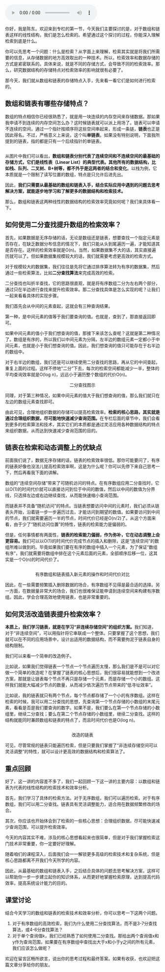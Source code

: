 <audio title="01 _ 线性结构检索：从数组和链表的原理初窥检索本质" src="https://static001.geekbang.org/resource/audio/e6/39/e6f6433c3547520a8dd783fbdd709539.mp3" controls="controls"></audio> 
<p>你好，我是陈东。欢迎来到专栏的第一节，今天我们主要探讨的是，对于数组和链表这样的线性结构，我们是怎么检索的。希望通过这个探讨的过程，你能深入理解检索到底是什么。</p><p>你可以先思考一个问题：什么是检索？从字面上来理解，检索其实就是将我们所需要的信息，从存储数据的地方高效取出的一种技术。所以，检索效率和数据存储的方式是紧密联系的。具体来说，就是不同的存储方式，会导致不同的检索效率。那么，研究数据结构的存储特点对检索效率的影响就很有必要了。</p><p>那今天，我们就从数组和链表的存储特点入手，先来看一看它们是如何进行检索的。</p><h2>数组和链表有哪些存储特点？</h2><p>数组的特点相信你已经很熟悉了，就是用一块连续的内存空间来存储数据。那如果我申请不到连续的内存空间怎么办？这时候链表就可以派上用场了。链表可以申请不连续的空间，通过一个指针按顺序将这些空间串起来，形成一条链，<strong>链表</strong>也正是因此得名。不过，严格意义上来说，这个叫<strong>单链表</strong>。如果没有特别说明，下面我所提到的链表，指的都是只有一个后续指针的单链表。</p><p><img src="https://static001.geekbang.org/resource/image/ff/fc/fffe3e8a77e14f253078727b06e1cafc.jpeg" alt=""></p><p>从图片中我们可以看出，<strong>数组和链表分别代表了连续空间和不连续空间的最基础的存储方式，它们是线性表（Linear List）的典型代表。其他所有的数据结构，比如栈、队列、二叉树、B+树等，都不外乎是这两者的结合和变化</strong>。以栈为例，它本质就是一个限制了读写位置的数组，特点是只允许后进先出。</p><!-- [[[read_end]]] --><p>因此，<strong>我们只需要从最基础的数组和链表入手，结合实际应用中遇到的问题去思考解决方案，就能逐步地学习和了解更多的数据结构和检索技术。</strong></p><p>那么，数组和链表这两种线性的数据结构的检索效率究竟如何呢？我们来具体看一下。</p><h2>如何使用二分查找提升数组的检索效率？</h2><p>首先，如果数据是无序存储的话，无论是数组还是链表，想要查找一个指定元素是否存在，在缺乏数据分布信息的情况下，我们只能从头到尾遍历一遍，才能知道其是否存在。这样的检索效率就是O(n)。当然，如果数据集不大的话，其实直接遍历就可以了。但如果数据集规模较大的话，我们就需要考虑更高效的检索方式。</p><p>对于规模较大的数据集，我们往往是先将它通过排序算法转为有序的数据集，然后通过一些检索算法，比如<strong>二分查找算法</strong>来完成高效的检索。</p><p>二分查找也叫折半查找，它的思路很直观，就是将有序数组二分为左右两个部分，通过只在半边进行查找来提升检索效率。那二分查找具体是怎么实现的呢？让我们一起来看看具体的实现步骤。</p><p>我们首先会从中间的元素查起，这就会有三种查询结果。</p><p>第一种，是中间元素的值等于我们要查询的值。也就是，查到了，那直接返回即可。</p><p>如果中间元素的值小于我们想查询的值，那接下来该怎么查呢？这就是第二种情况了。数组是有序的，所以我们以中间元素为分隔，左半边的数组元素一定都小于中间元素，也就是小于我们想查询的值。因此，我们想查询的值只可能存在于右半边的数组中。</p><p>对于右半边的数组，我们还是可以继续使用二分查找的思路，再从它的中间查起，重复上面的过程。这样不停地“二分”下去，每次的检索空间都能减少一半，整体的平均查询效率就是O(log n)，远远小于遍历整个数组的代价O(n)。<br>
<img src="https://static001.geekbang.org/resource/image/6b/a5/6bc7fb93746164ab1deccdda35d5d1a5.jpeg" alt=""></p><center><span class="reference">二分查找图示</span></center><p>同理，对于第三种情况，如果中间元素的值大于我们想查询的值，那么我们就只在左边的数组元素查找即可。</p><p>由此可见，合理地组织数据的存储可以提高检索效率。<strong>检索的核心思路，其实就是通过合理组织数据，尽可能地快速减少查询范围。</strong>在专栏后面的章节中，我们会看到更多的检索算法和技术，其实它们的本质都是通过灵活应用各种数据结构的特点来组织数据，从而达到快速减少查询范围的目的。</p><h2>链表在检索和动态调整上的优缺点</h2><p>前面我们说了，数据无序存储的话，链表的检索效率很低。那你可能要问了，有序的链表好像也没法儿提高检索效率啊，这是为什么呢？你可以先停下来自己思考一下，然后再看我下面的讲解。</p><p>数组的“连续空间存储”带来了可随机访问的特点。在有序数组应用二分查找时，它以O(1)的时间代价就可以直接访问到位于中间的数值，然后以中间的数值为分界线，只选择左边或右边继续查找，从而能快速缩小查询范围。</p><p>而链表并不具备“随机访问”的特点。当链表想要访问中间的元素时，我们必须从链表头开始，沿着链一步一步遍历过去，才能访问到期望的数值。如果要访问到中间的节点，我们就需要遍历一半的节点，时间代价已经是O(n/2)了。从这个方面来看，由于少了“随机访问位置”的特性，链表的检索能力是偏弱的。</p><p>但是，任何事情都有两面性，<strong>链表的检索能力偏弱，作为弥补，它在动态调整上会更容易。</strong>我们可以以O(1)的时间代价完成节点的插入和删除，这是“连续空间”的数组所难以做到的。毕竟如果我们要在有序的数组中插入一个元素，为了保证“数组有序”，我们就需要将数组中排在这个元素后面的元素，全部顺序后移一位，这其实是一个O(n)的时间代价了。</p><p><img src="https://static001.geekbang.org/resource/image/04/22/0491248d8fdbd4ed8c72e44d864b6222.jpeg" alt=""></p><center><span class="reference">有序数组和链表插入新元素的操作和时间代价对比</span></center><p>因此，在一些需要频繁插入删除数据的场合，有序数组不见得是最合适的选择。另一方面，在数据量非常大的场合，我们也很难保证能申请到连续空间来构建有序数组。因此，学会合理高效地使用链表，也是非常重要的。</p><h2>如何灵活改造链表提升检索效率？</h2><p><strong>本质上，我们学习链表，就是在学习“非连续存储空间”的组织方案。</strong>我们知道，对于“非连续空间”，可以用指针将它串联成一个整体。只要掌握了这个思想，我们就可以在不同的应用场景中，设计出适用的数据结构，而不需要拘泥于链表自身的结构限制。</p><p>我们可以来看一个简单的改造例子。</p><p>比如说，如果我们觉得链表一个节点一个节点遍历太慢，那么我们是不是可以对它做一个简单的改造呢？在掌握了链表的核心思想后，我们很容易就能想到一个改进方案，那就是让链表每个节点不再只是存储一个元素，而是存储一个小的数组。这样我们就能大幅减少节点的数量，从而减少依次遍历节点带来的“低寻址效率”。</p><p>比如说，我的链表就只有两个节点，每个节点都存储了一个小的有序数组。这样在检索的时候，我可以用二分查找的思想，先查询第一个节点存储的小数组的末尾元素，看看是否是我们要查询的数字。如果不是，我们要么在第一个节点存储的小数组里，继续二分查找；要么在第二个节点存储的小数组里，继续二分查找。这样的结构就能同时兼顾数组和链表的特点了，而且时间代价也是O(log n)。</p><p><img src="https://static001.geekbang.org/resource/image/36/89/36bea4dfd90c5fa94fa7067b8b193789.jpg" alt=""></p><center><span class="reference">改造的链表</span></center><p>可见，尽管常规的链表只能遍历检索，但是只要我们掌握了“非连续存储空间可以灵活调整”的特性，就可以设计更高效的数据结构和检索算法了。</p><h2>重点回顾</h2><p>好了，这一讲的内容差不多了，我们一起回顾一下这一讲的主要内容：以数组和链表为代表的线性结构的检索技术和效率分析。</p><p>首先，我们学习了具体的检索方法。对于无序数组，我们可以遍历检索。对于有序数组，我们可以用二分查找。链表具有灵活调整能力，适合用在数据频繁修改的场合。</p><p>其次，你应该也开始体会到了检索的一些核心思想：合理组织数据，尽可能快速减少查询范围，可以提升检索效率。</p><p>今天的内容其实不难，涉及的核心思想看起来也很简单，但是对于我们掌握检索这门技术非常重要，你一定要好好理解。</p><p>随着咱们的课程深入，后面我们会一一解锁更多高级的检索技术和复杂系统，但是核心思路都离不开我们今天所学的内容。</p><p>因此，从最基础的数组和链表入手，之后结合具体的问题去思考解决方案，这样可以帮助你一步一步建立起你的知识体系，从而更好地掌握检索原理，达到提高代码效率，提高系统设计能力的目的。</p><h2>课堂讨论</h2><p>结合今天学习的数组和链表的检索技术和效率分析，你可以思考一下这两个问题。</p><ol>
<li>对于有序数组的高效检索，我们为什么使用二分查找算法，而不是3-7分查找算法，或4-6分查找算法？</li>
<li>对于单个查询值k，我们已经熟悉了如何使用二分查找。那给出两个查询值x和y作为查询范围，如果要在有序数组中查找出大于x和小于y之间的所有元素，我们应该怎么做呢？</li>
</ol><p>欢迎在留言区畅所欲言，说出你的思考过程和最终答案。如果有收获，也欢迎把这篇文章分享给你的朋友。</p>